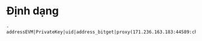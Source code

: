 # Định dạng 
    -addressEVM|PrivateKey|uid|address_bitget|proxy(171.236.163.183:44589:chungmaster:chungmaster)